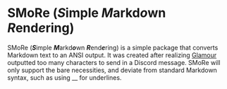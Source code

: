 # SMoRe (***S***imple ***M***arkd***o***wn ***R***end***e***ring)

SMoRe (***S***imple ***M***arkd***o***wn ***R***end***e***ring) is a simple package that converts Markdown text to an ANSI output.
It was created after realizing [Glamour](https://github.com/charmbracelet/glamour) outputted too many characters to send in a Discord message.
SMoRe will only support the bare necessities, and deviate from standard Markdown syntax, such as using \_\_ for underlines.
